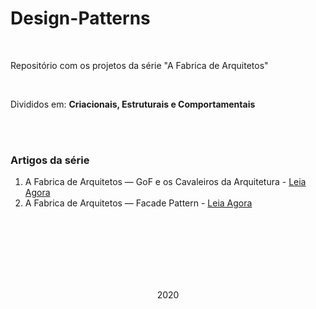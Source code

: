 # Design-Patterns
<br>
<p>Repositório com os projetos da série "A Fabrica de Arquitetos"</p>
<br>
<p>Divididos em: <strong>Criacionais, Estruturais e Comportamentais</strong></p>
<br>
<br>
<h3>Artigos da série</h3>
<ol>
  <li>A Fabrica de Arquitetos — GoF e os Cavaleiros da Arquitetura - <a href="https://medium.com/@lucas.eschechola/a-fabrica-de-arquitetos-gof-e-os-cavaleiros-da-arquitetura-e0629a63b659">Leia Agora</a></li>
  <li>A Fabrica de Arquitetos — Facade Pattern - <a href="https://medium.com/@lucas.eschechola/a-fabrica-de-arquitetos-facade-pattern-b3525423960">Leia Agora</a></li>
</ol>

<br><br><br>
<br><br><br>
<center>
  <p>2020</p>
</center>
